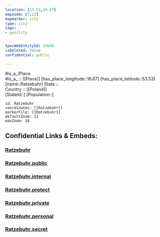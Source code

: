 ```yaml
---
location: [53.53,16.87] 
mapzoom: [7,12] 
mapmarker: city 
type: City
tags:
- geo/City


SpocWebEntityId: 33648
isDeleted: false
confidential: public

---
```

#is_a_/Place  
#is_a_ :: [[Place]] 
[has_place_longitude::16.87] 
[has_place_latitude::53.53] 
[name::Ratzebuhr] 
State ::  
Country :: [[Poland]]  
[StateId::] 
[Population::] 



```leaflet
id: Ratzebuhr
coordinates: [[Ratzebuhr]] 
markerFile: [[Ratzebuhr]] 
defaultZoom: 11 
maxZoom: 18
```


## Confidential Links & Embeds: 

### [Ratzebuhr](/_Standards/Earth/Continent/Europe/Europe~East/Poland/Provinces~Poland/Greater_Poland/City/Ratzebuhr.md) 

### [Ratzebuhr.public](/_public/Earth/Continent/Europe/Europe~East/Poland/Provinces~Poland/Greater_Poland/City/Ratzebuhr.public.md) 

### [Ratzebuhr.internal](/_internal/Earth/Continent/Europe/Europe~East/Poland/Provinces~Poland/Greater_Poland/City/Ratzebuhr.internal.md) 

### [Ratzebuhr.protect](/_protect/Earth/Continent/Europe/Europe~East/Poland/Provinces~Poland/Greater_Poland/City/Ratzebuhr.protect.md) 

### [Ratzebuhr.private](/_private/Earth/Continent/Europe/Europe~East/Poland/Provinces~Poland/Greater_Poland/City/Ratzebuhr.private.md) 

### [Ratzebuhr.personal](/_personal/Earth/Continent/Europe/Europe~East/Poland/Provinces~Poland/Greater_Poland/City/Ratzebuhr.personal.md) 

### [Ratzebuhr.secret](/_secret/Earth/Continent/Europe/Europe~East/Poland/Provinces~Poland/Greater_Poland/City/Ratzebuhr.secret.md)

